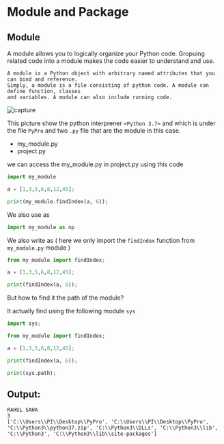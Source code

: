 
# Module and Package

## Module

A module allows you to logically organize your Python code. Gropuing related code into a module
makes the code easier to understand and use.

	A module is a Python object with arbitrary named attributes that you can bind and reference.
	Simply, a module is a file consisting of python code. A module can define function, classes 
	and variables. A module can also include running code.


![capture](https://user-images.githubusercontent.com/22681747/48982622-391ff800-f10f-11e8-9946-ed037177a825.PNG)

This picture show the python interprener `<Python 3.7>` and which is under the file `PyPro`
and two `.py` file that are the module in this case.

* my_module.py
* project.py 


we can access the my_module.py in project.py using this code

```python
import my_module

a = [1,3,5,6,8,12,45];

print(my_module.findIndex(a, 6));
```
We also use as
```python
import my_module as np

```
We also write as ( here we only import the `findIndex` function from `my_module.py` module )

```python
from my_module import findIndex;

a = [1,3,5,6,8,12,45];

print(findIndex(a, 6));
```

But how to find it the path of the module?

It actually find using the following module `sys` 

```python
import sys;

from my_module import findIndex;

a = [1,3,5,6,8,12,45];

print(findIndex(a, 6));

print(sys.path);

```

## Output:

	RAHUL SAHA
	3
	['C:\\Users\\PI\\Desktop\\PyPro', 'C:\\Users\\PI\\Desktop\\PyPro', 'C:\\Python3\\python37.zip', 'C:\\Python3\\DLLs', 'C:\\Python3\\lib', 'C:\\Python3', 'C:\\Python3\\lib\\site-packages']

